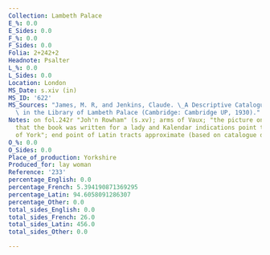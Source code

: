 ```yaml
---
Collection: Lambeth Palace
E_%: 0.0
E_Sides: 0.0
F_%: 0.0
F_Sides: 0.0
Folia: 2+242+2
Headnote: Psalter
L_%: 0.0
L_Sides: 0.0
Location: London
MS_Date: s.xiv (in)
MS_ID: '622'
MS_Sources: "James, M. R, and Jenkins, Claude. \_A Descriptive Catalogue of the Manuscripts\
  \ in the Library of Lambeth Palace (Cambridge: Cambridge UP, 1930)."
Notes: on fol.242r "Joh'n Rowham" (s.xv); arms of Vaux; "the picture on f. 189b indicates
  that the book was written for a lady and Kalendar indications point to the province
  of York"; end point of Latin tracts approximate (based on catalogue description)
O_%: 0.0
O_Sides: 0.0
Place_of_production: Yorkshire
Produced_for: lay woman
Reference: '233'
percentage_English: 0.0
percentage_French: 5.394190871369295
percentage_Latin: 94.6058091286307
percentage_Other: 0.0
total_sides_English: 0.0
total_sides_French: 26.0
total_sides_Latin: 456.0
total_sides_Other: 0.0

---
```

